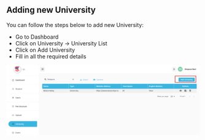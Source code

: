 ## Adding new University

You can follow the steps below to add new University:

- Go to Dashboard
- Click on University -> University List
- Click on Add University
- Fill in all the required details

![University List](../src/images/university.png)
